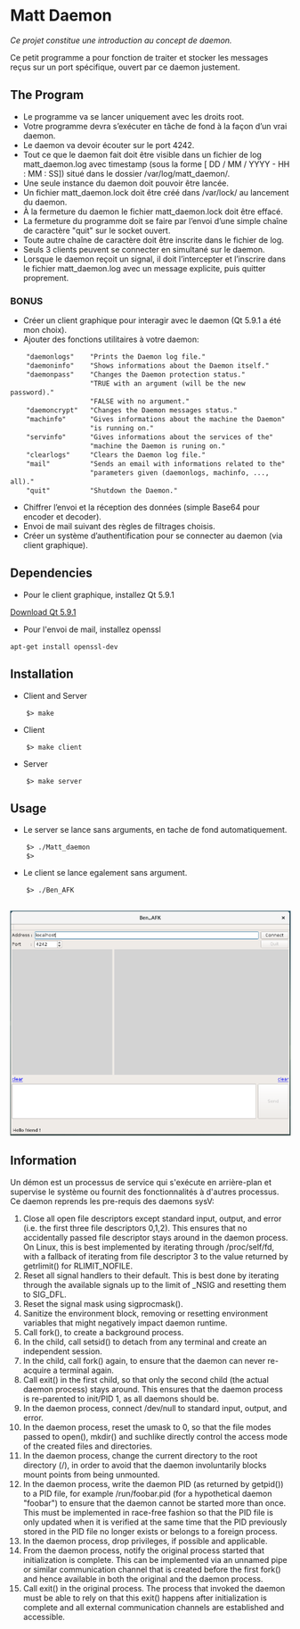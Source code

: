# Matt Daemon
*Ce projet constitue une introduction au concept de daemon.*

Ce petit programme a pour fonction de traiter et stocker les messages reçus sur un port spécifique, 
ouvert par ce daemon justement.

## The Program
* Le programme va se lancer uniquement avec les droits root.
* Votre programme devra s’exécuter en tâche de fond à la façon d’un vrai daemon.
* Le daemon va devoir écouter sur le port 4242.
* Tout ce que le daemon fait doit être visible dans un fichier de log matt_daemon.log
avec timestamp (sous la forme [ DD / MM / YYYY - HH : MM : SS]) situé dans
le dossier /var/log/matt_daemon/.
* Une seule instance du daemon doit pouvoir être lancée.
* Un fichier matt_daemon.lock doit être créé dans /var/lock/ au lancement du daemon.
* À la fermeture du daemon le fichier matt_daemon.lock doit être effacé.
* La fermeture du programme doit se faire par l’envoi d’une simple chaîne de caractère
"quit" sur le socket ouvert.
* Toute autre chaîne de caractère doit être inscrite dans le fichier de log.
* Seuls 3 clients peuvent se connecter en simultané sur le daemon.
* Lorsque le daemon reçoit un signal, il doit l’intercepter et l’inscrire dans le fichier
matt_daemon.log avec un message explicite, puis quitter proprement.

### BONUS
* Créer un client graphique pour interagir avec le daemon (Qt 5.9.1 a été mon choix).
* Ajouter des fonctions utilitaires à votre daemon:
```
    "daemonlogs"    "Prints the Daemon log file."
    "daemoninfo"    "Shows informations about the Daemon itself."
    "daemonpass"    "Changes the Daemon protection status."
                    "TRUE with an argument (will be the new password)."
                    "FALSE with no argument."
    "daemoncrypt"   "Changes the Daemon messages status."
    "machinfo"      "Gives informations about the machine the Daemon"
                    "is running on."
    "servinfo"      "Gives informations about the services of the"
                    "machine the Daemon is runing on."
    "clearlogs"     "Clears the Daemon log file."
    "mail"          "Sends an email with informations related to the"
                    "parameters given (daemonlogs, machinfo, ..., all)."
    "quit"          "Shutdown the Daemon."
```
* Chiffrer l’envoi et la réception des données (simple Base64 pour encoder et decoder).
* Envoi de mail suivant des règles de filtrages choisis.
* Créer un système d’authentification pour se connecter au daemon (via client graphique).

## Dependencies

* Pour le client graphique, installez Qt 5.9.1

[Download Qt 5.9.1](https://download.qt.io/archive/qt/5.9/5.9.1/)

* Pour l'envoi de mail, installez openssl
```
apt-get install openssl-dev
```

## Installation
* Client and Server
```
    $> make
```
* Client
```
    $> make client
```
* Server
```
    $> make server
```

## Usage
* Le server se lance sans arguments, en tache de fond automatiquement.
```
    $> ./Matt_daemon
    $> 
```
* Le client se lance egalement sans argument.
```
    $> ./Ben_AFK
    
```
![](https://github.com/gbourgeo/42projects/blob/master/matt_daemon/Common/ben_afk.png)

## Information

Un démon est un processus de service qui s'exécute en arrière-plan et supervise le système ou fournit des fonctionnalités à d'autres processus. 
Ce daemon reprends les pre-requis des daemons sysV:

1.  Close all open file descriptors except standard input, output, and error (i.e. the first three file descriptors 0,1,2). 
    This ensures that no accidentally passed file descriptor stays around in the daemon process. 
    On Linux, this is best implemented by iterating through /proc/self/fd, with a fallback of iterating from file descriptor 
    3 to the value returned by getrlimit() for RLIMIT_NOFILE.
2.  Reset all signal handlers to their default. 
    This is best done by iterating through the available signals up to the limit of _NSIG and resetting them to SIG_DFL.
3.  Reset the signal mask using sigprocmask().
4.  Sanitize the environment block, removing or resetting environment variables that might negatively impact daemon runtime.
5.  Call fork(), to create a background process.
6.  In the child, call setsid() to detach from any terminal and create an independent session.
7.  In the child, call fork() again, to ensure that the daemon can never re-acquire a terminal again.
8.  Call exit() in the first child, so that only the second child (the actual daemon process) stays around. 
    This ensures that the daemon process is re-parented to init/PID 1, as all daemons should be.
9.  In the daemon process, connect /dev/null to standard input, output, and error.
10. In the daemon process, reset the umask to 0, so that the file modes passed to open(), mkdir() and suchlike directly 
    control the access mode of the created files and directories.
11. In the daemon process, change the current directory to the root directory (/), in order to avoid that the daemon 
    involuntarily blocks mount points from being unmounted.
12. In the daemon process, write the daemon PID (as returned by getpid()) to a PID file, for example /run/foobar.pid 
    (for a hypothetical daemon "foobar") to ensure that the daemon cannot be started more than once. 
    This must be implemented in race-free fashion so that the PID file is only updated when it is verified at the same 
    time that the PID previously stored in the PID file no longer exists or belongs to a foreign process.
13. In the daemon process, drop privileges, if possible and applicable.
14. From the daemon process, notify the original process started that initialization is complete. 
    This can be implemented via an unnamed pipe or similar communication channel that is created before the first fork() 
    and hence available in both the original and the daemon process.
15. Call exit() in the original process. The process that invoked the daemon must be able to rely on that this exit() 
    happens after initialization is complete and all external communication channels are established and accessible.

